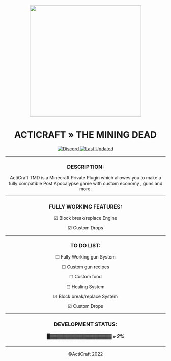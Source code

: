 <article align="center">
<img src="https://acticraft.net/uploads/d28c1a95839941fea86622afc8a8e7046e14a7f1logo.webp" style="height: 350px; " > 
</article>
<h1 align="center"> ACTICRAFT » THE MINING DEAD</h1>

<p align="center">
    <a href="https://discord.gg/acticraft">
        <img alt="Discord" src="https://img.shields.io/discord/912333006558097428?color=7289DA&label=Discord&logo=discord&logoColor=7289DA">
        <img alt="Last Updated" src="https://img.shields.io/github/last-commit/ActiCraft/ActiTMD">   
</a>

<hr>
<article>
<h3 align="center"> DESCRIPTION:</h3>
<p align="center"> ActiCraft TMD is a Minecraft Private Plugin which allowes you to make a fully compatible  Post Apocalypse game with custom economy , guns and more.</p>


</article>
<hr>
<article align="center">
<h3  > FULLY WORKING FEATURES:</h3>
<p> ☑ Block break/replace Engine</p>
<p> ☑ Custom Drops</p>
</article>
<hr>
<article align="center">
<h3> TO DO LIST:</h3>
<p> ☐ Fully Working gun System</p></li>
<p> ☐ Custom gun recipes</p></li>
<p> ☐ Custom food</p></li>
<p> ☐ Healing System</p></li>
<p> ☑ Block break/replace System</p></li>
<p> ☑ Custom Drops </p></li>

</article>
<hr>
<article align="center">
<h3> DEVELOPMENT STATUS: </h3>
<h5> █▓▓▓▓▓▓▓▓▓▓▓▓▓▓▓▓▓▓▓ » 2%</h5>

</article>
<hr>

<p align="center">
    &copy;ActiCraft 2022
</p>